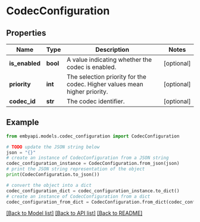 # CodecConfiguration


## Properties

Name | Type | Description | Notes
------------ | ------------- | ------------- | -------------
**is_enabled** | **bool** | A value indicating whether the codec is enabled. | [optional] 
**priority** | **int** | The selection priority for the codec.    Higher values mean higher priority. | [optional] 
**codec_id** | **str** | The codec identifier. | [optional] 

## Example

```python
from embyapi.models.codec_configuration import CodecConfiguration

# TODO update the JSON string below
json = "{}"
# create an instance of CodecConfiguration from a JSON string
codec_configuration_instance = CodecConfiguration.from_json(json)
# print the JSON string representation of the object
print(CodecConfiguration.to_json())

# convert the object into a dict
codec_configuration_dict = codec_configuration_instance.to_dict()
# create an instance of CodecConfiguration from a dict
codec_configuration_from_dict = CodecConfiguration.from_dict(codec_configuration_dict)
```
[[Back to Model list]](../README.md#documentation-for-models) [[Back to API list]](../README.md#documentation-for-api-endpoints) [[Back to README]](../README.md)


